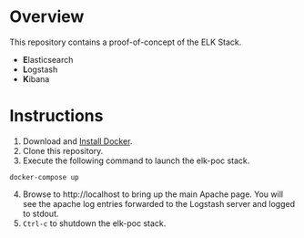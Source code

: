 # Overview
This repository contains a proof-of-concept of the ELK Stack.  
- **E**lasticsearch
- **L**ogstash
- **K**ibana

# Instructions
1. Download and [Install Docker](https://docs.docker.com/engine/installation/).
2. Clone this repository.
3. Execute the following command to launch the elk-poc stack.
```
docker-compose up
```
4. Browse to http://localhost to bring up the main Apache page.  You will see the apache log entries forwarded to the Logstash server and logged to stdout.
5. `Ctrl-c` to shutdown the elk-poc stack.
